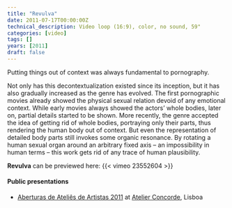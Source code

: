 ```yaml
---
title: "Revulva"
date: 2011-07-17T00:00:00Z
technical_description: Video loop (16:9), color, no sound, 59"
categories: [video]
tags: []
years: [2011]
draft: false
---
```


Putting things out of context was always fundamental to pornography.
<!--more-->

Not only has this decontextualization existed since its inception, but it has also gradually increased as the genre has evolved. The first pornographic movies already showed the physical sexual relation devoid of any emotional context. While early movies always showed the actors’ whole bodies, later on, partial details started to be shown. More recently, the genre accepted the idea of getting rid of whole bodies, portraying only their parts, thus rendering the human body out of context. But even the representation of detailed body parts still invokes some organic resonance. By rotating a human sexual organ around an arbitrary fixed axis – an impossibility in human terms – this work gets rid of any trace of human plausibility.

**Revulva** can be previewed here:
{{< vimeo 23552604 >}}

#### Public presentations

* [Aberturas de Ateliês de Artistas 2011][1] at [Atelier Concorde][2], Lisboa

[1]: <https://www.castelodif.pt/index.php/castelo-d-if/aaa-2011>
[2]: <https://atelierconcorde.org>
